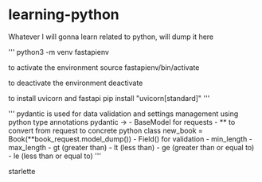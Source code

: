 # learning-python
Whatever I will gonna learn related to python, will dump it here

'''
python3 -m venv fastapienv

to activate the environment
source fastapienv/bin/activate

to deactivate the environment
deactivate


to install uvicorn and fastapi
pip install "uvicorn[standard]" 
'''


'''
pydantic is used for data validation and settings management using python type annotations
pydantic -> 
    - BaseModel for requests
    - ** to convert from request to concrete python class
        new_book = Book(**book_request.model_dump())
    - Field() for validation
        - min_length
        - max_length
        - gt (greater than)
        - lt (less than)
        - ge (greater than or equal to)
        - le (less than or equal to)
'''

starlette
